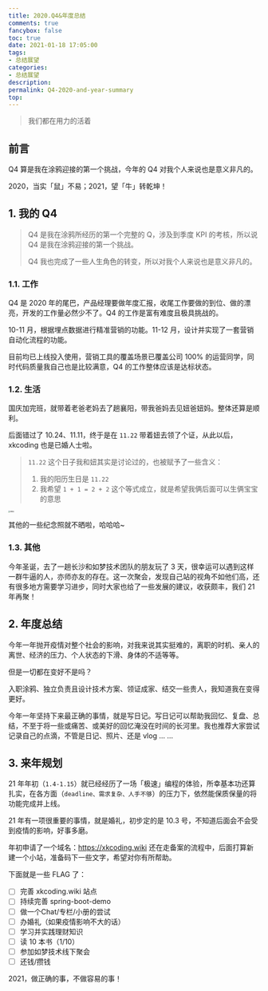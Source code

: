 ```yaml
---
title: 2020.Q4&年度总结
comments: true
fancybox: false
toc: true
date: 2021-01-18 17:05:00
tags:
- 总结展望
categories:
- 总结展望
description:
permalink: Q4-2020-and-year-summary
top:
---
```

<blockquote class="blockquote-center">我们都在用力的活着</blockquote>

<!--more-->

## 前言

Q4 算是我在涂鸦迎接的第一个挑战，今年的 Q4 对我个人来说也是意义非凡的。

2020，当实「鼠」不易；2021，望「牛」转乾坤！

## 1. 我的 Q4

> Q4 是我在涂鸦所经历的第一个完整的 Q，涉及到季度 KPI 的考核，所以说 Q4 是我在涂鸦迎接的第一个挑战。
>
> Q4 我也完成了一些人生角色的转变，所以对我个人来说也是意义非凡的。

### 1.1. 工作

Q4 是 2020 年的尾巴，产品经理要做年度汇报，收尾工作要做的到位、做的漂亮，开发的工作量必然少不了。Q4 的工作是富有难度且极具挑战的。

10-11 月，根据埋点数据进行精准营销的功能。11-12 月，设计并实现了一套营销自动化流程的功能。

目前均已上线投入使用，营销工具的覆盖场景已覆盖公司 100% 的运营同学，同时代码质量我自己也是比较满意，Q4 的工作整体应该是达标状态。

### 1.2. 生活

国庆加完班，就带着老爸老妈去了趟襄阳，带我爸妈去见妞爸妞妈。整体还算是顺利。

后面错过了 10.24、11.11，终于是在 `11.22` 带着妞去领了个证，从此以后，xkcoding 也是已婚人士啦。

> `11.22` 这个日子我和妞其实是讨论过的，也被赋予了一些含义：
>
> 1. 我的阳历生日是 `11.22`
> 2. 我希望 `1 + 1 = 2 + 2` 这个等式成立，就是希望我俩后面可以生俩宝宝的意思

<img src="https://static.xkcoding.com/2020-11-22-marriage-certificate-compress.jpg" alt="结婚证" style="zoom:20%;" />

其他的一些纪念照就不晒啦，哈哈哈~

### 1.3. 其他

今年圣诞，去了一趟长沙和如梦技术团队的朋友玩了 3 天，很幸运可以遇到这样一群牛逼的人，亦师亦友的存在。这一次聚会，发现自己站的视角不如他们高，还有很多地方需要学习进步，同时大家也给了一些发展的建议，收获颇丰，我们 21 年再聚！

## 2. 年度总结

今年一年抛开疫情对整个社会的影响，对我来说其实挺难的，离职的时机、亲人的离世、经济的压力、个人状态的下滑、身体的不适等等。

但是一切都在变好不是吗？

入职涂鸦、独立负责且设计技术方案、领证成家、结交一些贵人，我知道我在变得更好。

今年一年坚持下来最正确的事情，就是写日记。写日记可以帮助我回忆、复盘、总结，不至于将一些或痛苦、或美好的回忆淹没在时间的长河里。我也推荐大家尝试记录自己的点滴，不管是日记、照片、还是 vlog … …

## 3. 来年规划

21 年年初（`1.4-1.15`）就已经经历了一场「极速」编程的体验，所幸基本功还算扎实，在各方面（`deadline、需求复杂、人手不够`）的压力下，依然能保质保量的将功能完成并上线。

21 年有一项很重要的事情，就是婚礼，初步定的是 10.3 号，不知道后面会不会受到疫情的影响，好事多磨。

年初申请了一个域名：https://xkcoding.wiki  还在走备案的流程中，后面打算新建一个小站，准备码下一些文字，希望对你有所帮助。

下面就是一些 FLAG 了：

- [ ] 完善 xkcoding.wiki 站点
- [ ] 持续完善 spring-boot-demo
- [ ] 做一个Chat/专栏/小册的尝试
- [ ] 办婚礼（如果疫情影响不大的话）
- [ ] 学习并实践理财知识
- [ ] 读 10 本书（1/10）
- [ ] 参加如梦技术线下聚会
- [ ] 还钱/攒钱

2021，做正确的事，不做容易的事！